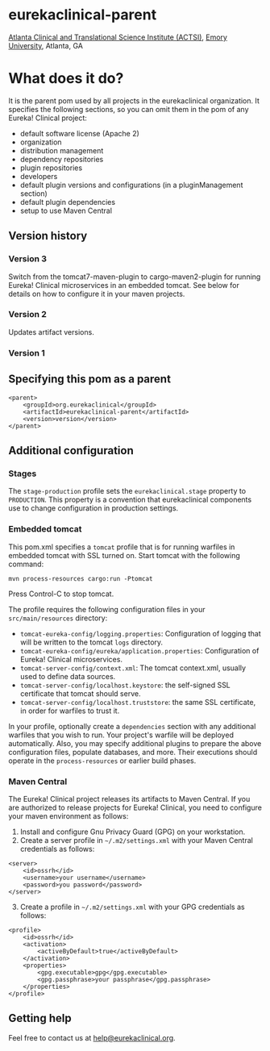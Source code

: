 # eurekaclinical-parent
[Atlanta Clinical and Translational Science Institute (ACTSI)](http://www.actsi.org), [Emory University](http://www.emory.edu), Atlanta, GA

# What does it do?
It is the parent pom used by all projects in the eurekaclinical organization. It specifies the following sections, so you can omit them in the pom of any Eureka! Clinical project:
* default software license (Apache 2)
* organization
* distribution management
* dependency repositories
* plugin repositories
* developers
* default plugin versions and configurations (in a pluginManagement section)
* default plugin dependencies
* setup to use Maven Central

## Version history

### Version 3
Switch from the tomcat7-maven-plugin to cargo-maven2-plugin for running Eureka! 
Clinical microservices in an embedded tomcat. See below for details on how to
configure it in your maven projects.

### Version 2
Updates artifact versions.

### Version 1

## Specifying this pom as a parent
```
<parent>
    <groupId>org.eurekaclinical</groupId>
    <artifactId>eurekaclinical-parent</artifactId>
    <version>version</version>
</parent>
```

## Additional configuration

### Stages
The `stage-production` profile sets the `eurekaclinical.stage` property to `PRODUCTION`. This
property is a convention that eurekaclinical components use to change configuration in
production settings.

### Embedded tomcat
This pom.xml specifies a `tomcat` profile that is for running warfiles in 
embedded tomcat with SSL turned on. Start tomcat with the following command:
```
mvn process-resources cargo:run -Ptomcat
```
Press Control-C to stop tomcat.

The profile requires the following configuration files in your 
`src/main/resources` directory:
* `tomcat-eureka-config/logging.properties`: Configuration of logging that will be written to the 
tomcat `logs` directory.
* `tomcat-eureka-config/eureka/application.properties`: Configuration of Eureka! Clinical microservices.
* `tomcat-server-config/context.xml`: The tomcat context.xml, usually used to define data sources.
* `tomcat-server-config/localhost.keystore`: the self-signed SSL certificate that tomcat should serve.
* `tomcat-server-config/localhost.truststore`: the same SSL certificate, in order for warfiles to trust it.

In your profile, optionally create a `dependencies` section with any additional 
warfiles that you wish to run. Your project's warfile will be deployed
automatically. Also, you may specify additional plugins to 
prepare the above configuration files, populate databases, and more. Their
executions should operate in the `process-resources` or earlier build phases.

### Maven Central
The Eureka! Clinical project releases its artifacts to Maven Central. If you are authorized to release projects for Eureka! Clinical, you need to configure your maven environment as follows:
1) Install and configure Gnu Privacy Guard (GPG) on your workstation.
2) Create a server profile in `~/.m2/settings.xml` with your Maven Central credentials as follows:
```
<server>
    <id>ossrh</id>
    <username>your username</username>
    <password>you password</password>
</server>
```
3) Create a profile in `~/.m2/settings.xml` with your GPG credentials as follows:
```
<profile>
    <id>ossrh</id>
    <activation>
        <activeByDefault>true</activeByDefault>
    </activation>
    <properties>
        <gpg.executable>gpg</gpg.executable>
        <gpg.passphrase>your passphrase</gpg.passphrase>
    </properties>
</profile>
```

## Getting help
Feel free to contact us at help@eurekaclinical.org.
